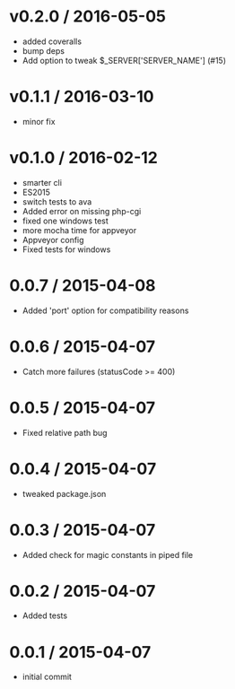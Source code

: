 
v0.2.0 / 2016-05-05
===================

  * added coveralls
  * bump deps
  * Add option to tweak $_SERVER['SERVER_NAME'] (#15)

v0.1.1 / 2016-03-10
===================

  * minor fix

v0.1.0 / 2016-02-12
===================

  * smarter cli
  * ES2015
  * switch tests to ava
  * Added error on missing php-cgi
  * fixed one windows test
  * more mocha time for appveyor
  * Appveyor config
  * Fixed tests for windows

0.0.7 / 2015-04-08
==================

  * Added 'port' option for compatibility reasons


0.0.6 / 2015-04-07
==================
 
  * Catch more failures (statusCode >= 400)


0.0.5 / 2015-04-07
==================
 
  * Fixed relative path bug 


0.0.4 / 2015-04-07
==================
 
  * tweaked package.json 


0.0.3 / 2015-04-07
==================

  * Added check for magic constants in piped file

0.0.2 / 2015-04-07
==================

  * Added tests

0.0.1 / 2015-04-07
==================

  * initial commit

